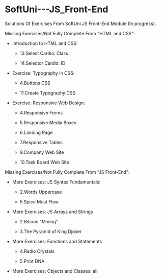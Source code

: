 # SoftUni---JS_Front-End

Solutions Of Exercises From SoftUni JS Front-End Module (In progress).

Missing Exercises/Not Fully Complete From "HTML and CSS":

- Introduction to HTML and CSS:

  - 13.Select Cardio: Class

  - 14.Selector Cardio: ID

- Exercise: Typography in CSS:

  - 4.Buttons CSS

  - 11.Create Typography CSS

- Exercise: Responsive Web Design:

  - 4.Responsive Forms

  - 5.Responsive Media Boxes

  - 6.Landing Page

  - 7.Responsive Tables

  - 9.Company Web Site

  - 10.Task Board Web Site

Missing Exercises/Not Fully Complete From "JS Front-End":

- More Exercises: JS Syntax Fundamentals:

  - 2.Words Uppercase

  - 5.Spice Must Flow

- More Exercises: JS Arrays and Strings

  - 2.Bitcoin "Mining"

  - 3.The Pyramid of King Djoser

- More Exercises: Functions and Statements

  - 4.Radio Crystals

  - 5.Print DNA

- More Exercises: Objects and Classes: all
